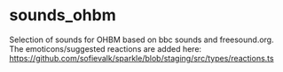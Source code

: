 # sounds_ohbm

Selection of sounds for OHBM based on bbc sounds and freesound.org.
The emoticons/suggested reactions are added here: https://github.com/sofievalk/sparkle/blob/staging/src/types/reactions.ts

